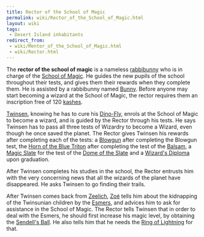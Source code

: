```yaml
---
title: Rector of the School of Magic
permalink: wiki/Rector_of_the_School_of_Magic.html
layout: wiki
tags:
 - Desert Island inhabitants
redirect_from:
 - wiki/Mentor_of_the_School_of_Magic.html
 - wiki/Rector.html
---
```


The **rector of the school of magic** is a nameless
[rabbibunny](rabbibunny "wikilink") who is in charge of the [School of
Magic](School_of_Magic "wikilink"). He guides the new pupils of the
school throughout their tests, and gives them their rewards when they
complete them. He is assisted by a rabbibunny named
[Bunny](Bunny "wikilink"). Before anyone may start becoming a wizard at
the School of Magic, the rector requires them an inscription free of 120
[kashes](kashes "wikilink").

[Twinsen](Twinsen "wikilink"), knowing he has to cure his
[Dino-Fly](Dino-Fly "wikilink"), enrols at the School of Magic to become
a wizard, and is guided by the Rector through his tests. He says Twinsen
has to pass all three tests of Wizardry to become a Wizard, even though
he once saved the planet. The Rector gives Twinsen his rewards after
completing each of the tests: a [Blowgun](Blowgun "wikilink") after
completing the Blowgun test, the [Horn of the Blue
Triton](Horn_of_the_Blue_Triton "wikilink") after completing the test of
the [Balsam](Garden_Balsam "wikilink"), a [Magic
Slate](Magic_Slate "wikilink") for the test of the [Dome of the
Slate](Dome_of_the_Slate "wikilink") and a [Wizard's
Diploma](Wizard's_Diploma "wikilink") upon graduation.

After Twinsen completes his studies in the school, the Rector entrusts
him with the very concerning news that all the wizards of the planet
have disappeared. He asks Twinsen to go finding their trails.

After Twinsen comes back from [Zeelich](Zeelich "wikilink"),
[Zoé](Zoé "wikilink") tells him about the kidnapping of the Twinsunian
children by the [Esmers](Esmer "wikilink"), and advices him to ask for
assistance in the School of Magic. The Rector tells Twinsen that in
order to deal with the Esmers, he should first increase his magic level,
by obtaining the [Sendell's Ball](Sendell's_Ball "wikilink"). He also
tells him that he needs the [Ring of
Lightning](Ring_of_Lightning "wikilink") for that.
